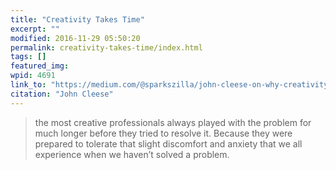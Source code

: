```yaml
---
title: "Creativity Takes Time"
excerpt: ""
modified: 2016-11-29 05:50:20
permalink: creativity-takes-time/index.html
tags: []
featured_img:
wpid: 4691
link_to: "https://medium.com/@sparkszilla/john-cleese-on-why-creativity-takes-time-d6adee4e3609#.r3kk71hd2"
citation: "John Cleese"
---
```



> the most creative professionals always played with the problem for much longer before they tried to resolve it. Because they were prepared to tolerate that slight discomfort and anxiety that we all experience when we haven’t solved a problem.
